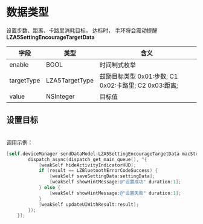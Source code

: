 <a name="739DD"></a>
# 数据类型
设置步数、距离、卡路里消耗目标， 达标时， 手环将会震动提醒<br />**LZA5SettingEncourageTargetData**

| 字段 | 类型 | 含义 |
| --- | --- | --- |
| enable | BOOL | 时间制式枚举 |
| targetType | LZA5TargetType | 鼓励目标类型 0x01:步数; C1 0x02:卡路里; C2 0x03:距离; |
| value | NSInteger | 目标值 |



<a name="NCJAa"></a>
## 设置目标

<br />调用示例：
```objectivec
[self.deviceManager sendDataModel:LZA5SettingEncourageTargetData macString:self.device.mac completion:^(LZBluetoothErrorCode result, id resp) {
        dispatch_async(dispatch_get_main_queue(), ^{
            [weakSelf hideActivityIndicatorHUD];
            if (result == LZBluetoothErrorCodeSuccess) {
                [weakSelf saveSettingData:settingData];
                [weakSelf showHintMessage:@"设置成功" duration:1];
            } else {
                [weakSelf showHintMessage:@"设置失败" duration:1];
            }
            [weakSelf updateUIWithResult:result];
        });
    }];
```




